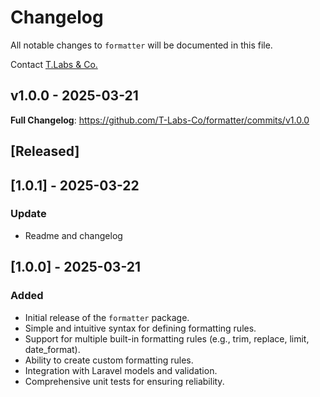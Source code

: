 # Changelog

All notable changes to `formatter` will be documented in this file.

Contact [T.Labs & Co.](https://github.com/ty-huynh)

## v1.0.0 - 2025-03-21

**Full Changelog**: https://github.com/T-Labs-Co/formatter/commits/v1.0.0

## [Released]

## [1.0.1] - 2025-03-22

### Update
- Readme and changelog

## [1.0.0] - 2025-03-21

### Added

- Initial release of the `formatter` package.
- Simple and intuitive syntax for defining formatting rules.
- Support for multiple built-in formatting rules (e.g., trim, replace, limit, date_format).
- Ability to create custom formatting rules.
- Integration with Laravel models and validation.
- Comprehensive unit tests for ensuring reliability.